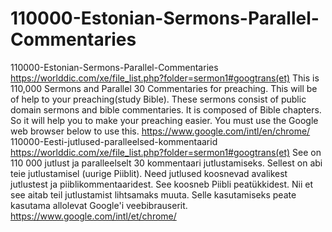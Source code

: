 # 110000-Estonian-Sermons-Parallel-Commentaries
110000-Estonian-Sermons-Parallel-Commentaries  https://worlddic.com/xe/file_list.php?folder=sermon1#googtrans(et)  This is 110,000 Sermons and Parallel 30 Commentaries for preaching. This will be of help to your preaching(study Bible).  These sermons consist of public domain sermons and bible commentaries. It is composed of Bible chapters.  So it will help you to make your preaching easier. You must use the Google web browser below to use this. https://www.google.com/intl/en/chrome/  110000-Eesti-jutlused-paralleelsed-kommentaarid https://worlddic.com/xe/file_list.php?folder=sermon1#googtrans(et) See on 110 000 jutlust ja paralleelselt 30 kommentaari jutlustamiseks. Sellest on abi teie jutlustamisel (uurige Piiblit). Need jutlused koosnevad avalikest jutlustest ja piiblikommentaaridest. See koosneb Piibli peatükkidest. Nii et see aitab teil jutlustamist lihtsamaks muuta. Selle kasutamiseks peate kasutama allolevat Google'i veebibrauserit. https://www.google.com/intl/et/chrome/
